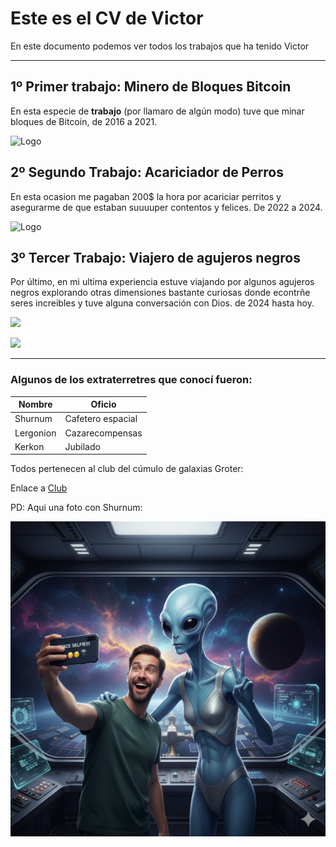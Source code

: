 # Este es el CV de Victor

En este documento podemos ver todos los trabajos que ha tenido Victor

---

## 1º Primer trabajo: Minero de Bloques Bitcoin

En esta especie de **trabajo** (por llamaro de algún modo) tuve que minar bloques de Bitcoin, de 2016 a 2021.

![Logo](https://64.media.tumblr.com/73265e86b75eaff6c6c2599f6f3c9b7c/acebd0b75e25898a-08/s400x600/2770d797eed194a05c9b66a646afef3776ae439c.jpg)

## 2º Segundo Trabajo: Acariciador de Perros

En esta ocasion me pagaban 200$ la hora por acariciar perritos y asegurarme de que estaban suuuuper contentos y felices. De 2022 a 2024.

![Logo](https://media.giphy.com/media/v1.Y2lkPTc5MGI3NjExbGE4MTU2ZWd4eTRpZTZubHd5NWUzbXpvZ2gybjJuYXF1bThjeDZubCZlcD12MV9naWZzX3NlYXJjaCZjdD1n/26DN3US3zaEJ5WZtC/giphy.gif)

## 3º Tercer Trabajo: Viajero de agujeros negros

Por último, en mi ultima experiencia estuve viajando por algunos agujeros negros explorando otras dimensiones bastante curiosas donde econtrñe seres increibles y tuve alguna conversación con Dios. de 2024 hasta hoy.

![](https://media.giphy.com/media/v1.Y2lkPTc5MGI3NjExNWx6bTk0Mmd2c3IwbTdicTA4MjhxcWQyaWp6OGVnYXdjeno5djB6NiZlcD12MV9naWZzX3NlYXJjaCZjdD1n/cmegx6SssTKmEFEcwj/giphy.gif)

![](https://64.media.tumblr.com/4ddd48823883d1411f7b55cbd21e4b79/83dfc587d49db26b-4c/s400x600/65383b386bd5e2d7783cc81ccd0ae10b923063f0.jpg)

---

### Algunos de los extraterretres que conocí fueron:

| Nombre      | Oficio            |
|-------------|-------------------|
| Shurnum     | Cafetero espacial |
| Lergonion   | Cazarecompensas   |
| Kerkon      | Jubilado          |

Todos pertenecen al club del cúmulo de galaxias Groter:

Enlace a [Club](https://www.madridmus.com/)

PD: Aqui una foto con Shurnum:

![alt text](extraterrestre.png)